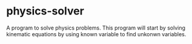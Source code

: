 # physics-solver
A program to solve physics problems. This program will start by solving kinematic equations by using known variable to find unkonwn variables. 
